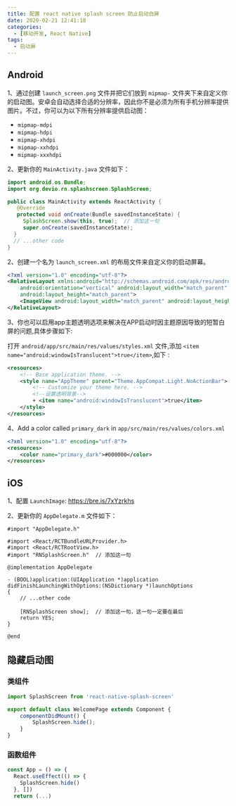 ```yaml
---
title: 配置 react native splash screen 防止启动白屏
date: 2020-02-21 12:41:18
categories:
  - [移动开发, React Native]
tags:
  - 启动屏
---
```


<!--more-->

## Android

1、通过创建 `launch_screen.png` 文件并把它们放到 `mipmap-` 文件夹下来自定义你的启动图。安卓会自动选择合适的分辨率，因此你不是必须为所有手机分辨率提供图片。不过，你可以为以下所有分辨率提供启动图：

- `mipmap-mdpi`
- `mipmap-hdpi`
- `mipmap-xhdpi`
- `mipmap-xxhdpi`
- `mipmap-xxxhdpi`

2、更新你的 `MainActivity.java` 文件如下：

```java
import android.os.Bundle;
import org.devio.rn.splashscreen.SplashScreen;

public class MainActivity extends ReactActivity {
   @Override
   protected void onCreate(Bundle savedInstanceState) {
     SplashScreen.show(this, true);  // 添加这一句
     super.onCreate(savedInstanceState);
  }
  // ...other code
}
```

2、创建一个名为 `launch_screen.xml` 的布局文件来自定义你的启动屏幕。

```xml
<?xml version="1.0" encoding="utf-8"?>
<RelativeLayout xmlns:android="http://schemas.android.com/apk/res/android"
    android:orientation="vertical" android:layout_width="match_parent"
    android:layout_height="match_parent">
    <ImageView android:layout_width="match_parent" android:layout_height="match_parent" android:src="@mipmap/launch_screen" android:scaleType="centerCrop" />
</RelativeLayout>
```

3、你也可以启用app主题透明选项来解决在APP启动时因主题原因导致的短暂白屏的问题,具体步骤如下:

打开 `android/app/src/main/res/values/styles.xml` 文件,添加 `<item name="android:windowIsTranslucent">true</item>`,如下 :

```xml
<resources>
    <!-- Base application theme. -->
    <style name="AppTheme" parent="Theme.AppCompat.Light.NoActionBar">
        <!-- Customize your theme here. -->
        <!--设置透明背景-->
        + <item name="android:windowIsTranslucent">true</item>
    </style>
</resources>
```

4、Add a color called `primary_dark` in `app/src/main/res/values/colors.xml`

```xml
<?xml version="1.0" encoding="utf-8"?>
<resources>
    <color name="primary_dark">#000000</color>
</resources>
```

## iOS

1、配置 `LaunchImage`: https://bre.is/7xYzrkhs

2、更新你的 `AppDelegate.m` 文件如下：

```obj-c
#import "AppDelegate.h"

#import <React/RCTBundleURLProvider.h>
#import <React/RCTRootView.h>
#import "RNSplashScreen.h"  // 添加这一句

@implementation AppDelegate

- (BOOL)application:(UIApplication *)application didFinishLaunchingWithOptions:(NSDictionary *)launchOptions
{
    // ...other code

    [RNSplashScreen show];  // 添加这一句，这一句一定要在最后
    return YES;
}

@end
```

## 隐藏启动图

### 类组件

```js
import SplashScreen from 'react-native-splash-screen'

export default class WelcomePage extends Component {
    componentDidMount() {
        SplashScreen.hide();
    }
}
```

### 函数组件

```js
const App = () => {
  React.useEffect(() => {
    SplashScreen.hide()
  }, [])
  return (...)
```
